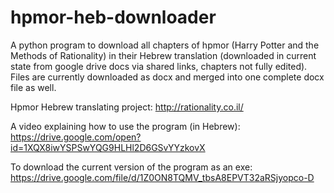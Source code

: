 # hpmor-heb-downloader
A python program to download all chapters of hpmor (Harry Potter and the Methods of Rationality) in their Hebrew translation (downloaded in current state from google drive docs via shared links, chapters not fully edited).
Files are currently downloaded as docx and merged into one complete docx file as well.

Hpmor Hebrew translating project: http://rationality.co.il/

A video explaining how to use the program (in Hebrew): https://drive.google.com/open?id=1XQX8iwYSPSwYQG9HLHl2D6GSvYYzkovX

To download the current version of the program as an exe: https://drive.google.com/file/d/1Z0ON8TQMV_tbsA8EPVT32aRSjyopco-D
